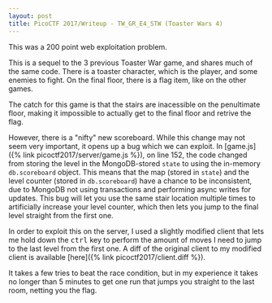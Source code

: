 ```yaml
---
layout: post
title: PicoCTF 2017/Writeup - TW_GR_E4_STW (Toaster Wars 4)
---
```


This was a 200 point web exploitation problem.

This is a sequel to the 3 previous Toaster War game, and shares much of the same code.
There is a toaster character, which is the player, and some enemies to fight.
On the final floor, there is a flag item, like on the other games.

The catch for this game is that the stairs are inacessible on the penultimate floor,
making it impossible to actually get to the final floor and retrive the flag.

However, there is a "nifty" new scoreboard. While this change may not seem very important,
it opens up a bug which we can exploit. In [game.js]({% link picoctf2017/server/game.js %}),
on line 152, the code changed from storing the level in the MongoDB-stored `state` to using
the in-memory `db.scoreboard` object. This means that the map (stored in `state`) and the
level counter (stored in `db.scoreboard`) have a chance to be inconsistent, due to MongoDB
not using transactions and performing async writes for updates. This bug will let you use
the same stair location multiple times to artificially increase your level counter, which
then lets you jump to the final level straight from the first one.

In order to exploit this on the server, I used a slightly modified client that lets me hold down the
<kbd>ctrl</kbd> key to perform the amount of moves I need to jump to the last level from the first one.
A diff of the original client to my modified client is available [here]({% link picoctf2017/client.diff %}).

It takes a few tries to beat the race condition, but in my experience it takes no longer than 5 minutes to
get one run that jumps you straight to the last room, netting you the flag.
